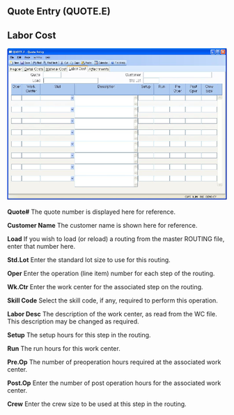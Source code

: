##  Quote Entry (QUOTE.E)

<PageHeader />

##  Labor Cost

![](./QUOTE-E-4.jpg)

**Quote#** The quote number is displayed here for reference.  
  
**Customer Name** The customer name is shown here for reference.  
  
**Load** If you wish to load (or reload) a routing from the master ROUTING
file, enter that number here.  
  
**Std.Lot** Enter the standard lot size to use for this routing.  
  
**Oper** Enter the operation (line item) number for each step of the routing.  
  
**Wk.Ctr** Enter the work center for the associated step on the routing.  
  
**Skill Code** Select the skill code, if any, required to perform this
operation.  
  
**Labor Desc** The description of the work center, as read from the WC file.
This description may be changed as required.  
  
**Setup** The setup hours for this step in the routing.  
  
**Run** The run hours for this work center.  
  
**Pre.Op** The number of preoperation hours required at the associated work
center.  
  
**Post.Op** Enter the number of post operation hours for the associated work
center.  
  
**Crew** Enter the crew size to be used at this step in the routing.  
  
  
<badge text= "Version 8.10.57" vertical="middle" />

<PageFooter />